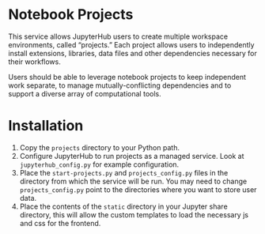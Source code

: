 # Notebook Projects

This service allows JupyterHub users to create multiple workspace environments, called “projects.” Each project allows 
users to independently install extensions, libraries, data files and other dependencies necessary for their workflows.

Users should be able to leverage notebook projects to keep independent work separate, to manage mutually-conflicting 
dependencies and to support a diverse array of computational tools.

# Installation

1. Copy the `projects` directory to your Python path.
2. Configure JupyterHub to run projects as a managed service. Look at `jupyterhub_config.py` for example configuration.
3. Place the `start-projects.py` and `projects_config.py` files in the directory from which the service will be run. You 
   may need to change `projects_config.py` point to the directories where you want to store user data.
4. Place the contents of the `static` directory in your Jupyter share directory, this will allow the custom templates to 
   load the necessary js and css for the frontend.